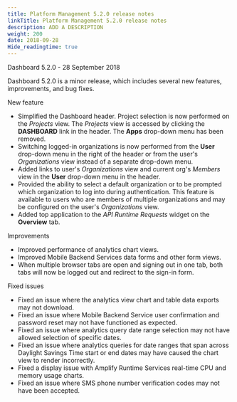 ```yaml
---
title: Platform Management 5.2.0 release notes
linkTitle: Platform Management 5.2.0 release notes
description: ADD A DESCRIPTION
weight: 200
date: 2018-09-28
Hide_readingtime: true
---
```


Dashboard 5.2.0 - 28 September 2018

Dashboard 5.2.0 is a minor release, which includes several new features, improvements, and bug fixes.

New feature

* Simplified the Dashboard header. Project selection is now performed on the _Projects_ view. The _Projects_ view is accessed by clicking the **DASHBOARD** link in the header. The **Apps** drop-down menu has been removed.
* Switching logged-in organizations is now performed from the **User** drop-down menu in the right of the header or from the user's _Organizations_ view instead of a separate drop-down menu.
* Added links to user's _Organizations_ view and current org's _Members_ view in the **User** drop-down menu in the header.
* Provided the ability to select a default organization or to be prompted which organization to log into during authentication. This feature is available to users who are members of multiple organizations and may be configured on the user's _Organizations_ view.
* Added top application to the _API Runtime Requests_ widget on the **Overview** tab.

Improvements

* Improved performance of analytics chart views.
* Improved Mobile Backend Services data forms and other form views.
* When multiple browser tabs are open and signing out in one tab, both tabs will now be logged out and redirect to the sign-in form.

Fixed issues

* Fixed an issue where the analytics view chart and table data exports may not download.
* Fixed an issue where Mobile Backend Service user confirmation and password reset may not have functioned as expected.
* Fixed an issue where analytics query date range selection may not have allowed selection of specific dates.
* Fixed an issue where analytics queries for date ranges that span across Daylight Savings Time start or end dates may have caused the chart view to render incorrectly.
* Fixed a display issue with Amplify Runtime Services real-time CPU and memory usage charts.
* Fixed an issue where SMS phone number verification codes may not have been accepted.
